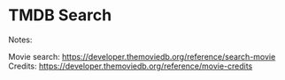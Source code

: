 # TMDB Search

Notes:

Movie search: https://developer.themoviedb.org/reference/search-movie
Credits: https://developer.themoviedb.org/reference/movie-credits